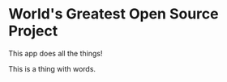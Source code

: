 # World's Greatest Open Source Project

This app does all the things!

This is a thing with words. 

